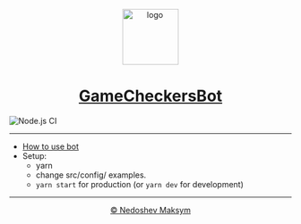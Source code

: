 <p align="center">
  <a href="https://t.me/gamecheckersbot" target="_blank" rel="noopener noreferrer">
    <img width="100" src="https://i.imgur.com/U3aA0tf.png" alt="logo">
  </a>
</p>

<h1 align="center">
  <a href="https://t.me/gamecheckersbot" target="_blank" rel="noopener noreferrer">
    GameCheckersBot
  </a>
</h1>

![Node.js CI](https://github.com/m0ksem/GameCheckersBot/workflows/Node.js%20CI/badge.svg?branch=master)
___

- [How to use bot](https://teletype.in/@m0ksem/kpvQiJAMW)
- Setup:
  - yarn
  - change src/config/ examples.
  - `yarn start` for production (or `yarn dev` for development)
_____

<p align="center">
  <a href="https://github.com/m0ksem">© Nedoshev Maksym</a>
</p>

